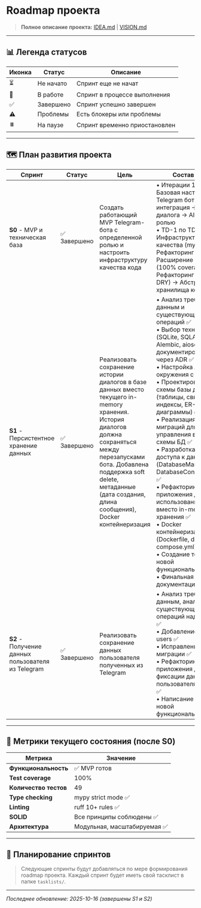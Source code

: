 # Roadmap проекта

> **Полное описание проекта:** [IDEA.md](IDEA.md) | [VISION.md](VISION.md)

---

## 📊 Легенда статусов

| Иконка | Статус | Описание |
|--------|--------|----------|
| ⏳ | Не начато | Спринт еще не начат |
| 🔄 | В работе | Спринт в процессе выполнения |
| ✅ | Завершено | Спринт успешно завершен |
| ⚠️ | Проблемы | Есть блокеры или проблемы |
| ⏸️ | На паузе | Спринт временно приостановлен |

---

## 🗺️ План развития проекта

| Спринт | Статус | Цель | Состав работ | Тасклисты |
|--------|--------|------|--------------|-----------|
| **S0** - MVP и техническая база | ✅ Завершено | Создать работающий MVP Telegram-бота с определенной ролью и настроить инфраструктуру качества кода | • Итерации 1-5: Базовая настройка → Telegram бот → LLM интеграция → Контекст диалога → AI-продукт с ролью<br>• TD-1 по TD-5: Инфраструктура качества (mypy, ruff) → Рефакторинг Config → Расширение тестов (100% coverage) → Рефакторинг Bot (SRP, DRY) → Абстракция хранилища контекста | [tasklist-s0.md](tasklists/tasklist-s0.md)<br>[tasklist-tech-debt-s0.md](tasklists/tasklist-tech-debt-s0.md) |
| **S1** - Персистентное хранение данных | ✅ Завершено | Реализовать сохранение истории диалогов в базе данных вместо текущего in-memory хранения. История диалогов должна сохраняться между перезапусками бота. Добавлена поддержка soft delete, метаданные (дата создания, длина сообщения), Docker контейнеризация | • Анализ требований к данным и существующих операций ✅<br>• Выбор технологий (SQLite, SQLAlchemy 2.0, Alembic, aiosqlite) с документированием через ADR ✅<br>• Настройка локального окружения с СУБД ✅<br>• Проектирование схемы базы данных (таблицы, связи, индексы, ER-диаграммы) ✅<br>• Реализация системы миграций для управления версиями схемы БД ✅<br>• Разработка слоя доступа к данным (DatabaseManager, DatabaseContextStorage) ✅<br>• Рефакторинг приложения для использования БД вместо in-memory хранения ✅<br>• Docker контейнеризация (Dockerfile, docker-compose.yml) ✅<br>• Создание тестов для новой функциональности ✅<br>• Финальная проверка и документация ✅ | [tasklist-s1.md](tasklists/tasklist-s1.md) |
| **S2** - Получение данных пользователя из Telegram | ✅ Завершено | Реализовать сохранение данных пользователя полученных из Telegram | • Анализ требований к данным, анализ существующих операций над данными ✅<br>• Добавление таблицы users ✅<br>• Исправление миграции ✅<br>• Рефакторинг приложения для фиксации данных пользователя в таблице ✅<br>• Написание тестов для новой функциональности ✅ | [tasklist-s2.md](tasklists/tasklist-s2.md) |

---

## 📝 Метрики текущего состояния (после S0)

| Метрика | Значение |
|---------|----------|
| **Функциональность** | ✅ MVP готов |
| **Test coverage** | 100% |
| **Количество тестов** | 49 |
| **Type checking** | mypy strict mode ✅ |
| **Linting** | ruff 10+ rules ✅ |
| **SOLID** | Все принципы соблюдены ✅ |
| **Архитектура** | Модульная, масштабируемая ✅ |

---

## 🎯 Планирование спринтов

> Следующие спринты будут добавляться по мере формирования roadmap проекта.
> Каждый спринт будет иметь свой тасклист в папке `tasklists/`.

---

*Последнее обновление: 2025-10-16 (завершены S1 и S2)*
